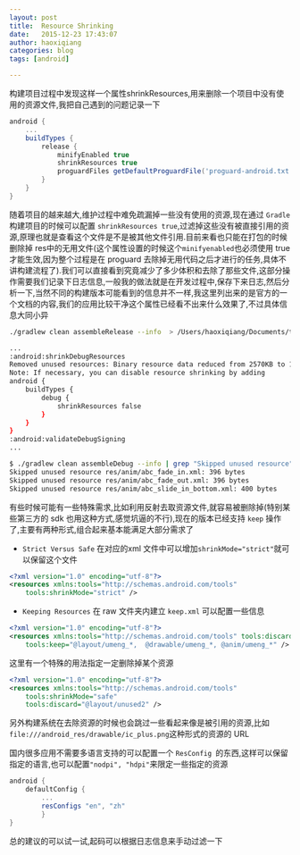 ```yaml
---
layout: post
title:  Resource Shrinking
date:   2015-12-23 17:43:07
author: haoxiqiang
categories: blog
tags: [android]

---
```

构建项目过程中发现这样一个属性shrinkResources,用来删除一个项目中没有使用的资源文件,我把自己遇到的问题记录一下
``` gradle
android {
    ...
    buildTypes {
        release {
            minifyEnabled true
            shrinkResources true
            proguardFiles getDefaultProguardFile('proguard-android.txt'), 'proguard-rules.pro'
        }
    }
}
```

<!-- more -->
随着项目的越来越大,维护过程中难免疏漏掉一些没有使用的资源,现在通过 `Gradle`构建项目的时候可以配置 `shrinkResources true`,过滤掉这些没有被直接引用的资源,原理也就是查看这个文件是不是被其他文件引用.目前来看也只能在打包的时候删除掉 res中的无用文件(这个属性设置的时候这个`minifyenabled`也必须使用 true 才能生效,因为整个过程是在 proguard 去除掉无用代码之后才进行的任务,具体不讲构建流程了).我们可以直接看到究竟减少了多少体积和去除了那些文件,这部分操作需要我们记录下日志信息,一般我的做法就是在开发过程中,保存下来日志,然后分析一下,当然不同的构建版本可能看到的信息并不一样,我这里列出来的是官方的一个文档的内容,我们的应用比较干净这个属性已经看不出来什么效果了,不过具体信息大同小异
``` bash
./gradlew clean assembleRelease --info  > /Users/haoxiqiang/Documents/tifen-android-lib/app/build/build-output.txt

...
:android:shrinkDebugResources
Removed unused resources: Binary resource data reduced from 2570KB to 1711KB: Removed 33%
Note: If necessary, you can disable resource shrinking by adding
android {
    buildTypes {
        debug {
            shrinkResources false
        }
    }
}
:android:validateDebugSigning
...
```
``` bash
$ ./gradlew clean assembleDebug --info | grep "Skipped unused resource"
Skipped unused resource res/anim/abc_fade_in.xml: 396 bytes
Skipped unused resource res/anim/abc_fade_out.xml: 396 bytes
Skipped unused resource res/anim/abc_slide_in_bottom.xml: 400 bytes
```
有些时候可能有一些特殊需求,比如利用反射去取资源文件,就容易被删除掉(特别某些第三方的 sdk 也用这种方式,感觉坑逼的不行),现在的版本已经支持 `keep` 操作了,主要有两种形式,组合起来基本能满足大部分需求了

* `Strict Versus Safe` 在对应的xml 文件中可以增加`shrinkMode="strict"`就可以保留这个文件
``` xml
<?xml version="1.0" encoding="utf-8"?>
<resources xmlns:tools="http://schemas.android.com/tools"
    tools:shrinkMode="strict" />
```
* `Keeping Resources` 在 raw 文件夹内建立 `keep.xml` 可以配置一些信息
``` xml
<?xml version="1.0" encoding="utf-8"?>
<resources xmlns:tools="http://schemas.android.com/tools" tools:discard="@layout/unused2"
    tools:keep="@layout/umeng_*,  @drawable/umeng_*, @anim/umeng_*" />
```
这里有一个特殊的用法指定一定删除掉某个资源
``` xml
<?xml version="1.0" encoding="utf-8"?>
<resources xmlns:tools="http://schemas.android.com/tools"
    tools:shrinkMode="safe"
    tools:discard="@layout/unused2" />
```

另外构建系统在去除资源的时候也会跳过一些看起来像是被引用的资源,比如`file:///android_res/drawable/ic_plus.png`这种形式的资源的 URL

国内很多应用不需要多语言支持的可以配置一个 `ResConfig `的东西,这样可以保留指定的语言,也可以配置`"nodpi", "hdpi"`来限定一些指定的资源
``` gradle
android {
    defaultConfig {
        ...
        resConfigs "en", "zh"
        }
}
```
总的建议的可以试一试,起码可以根据日志信息来手动过滤一下
